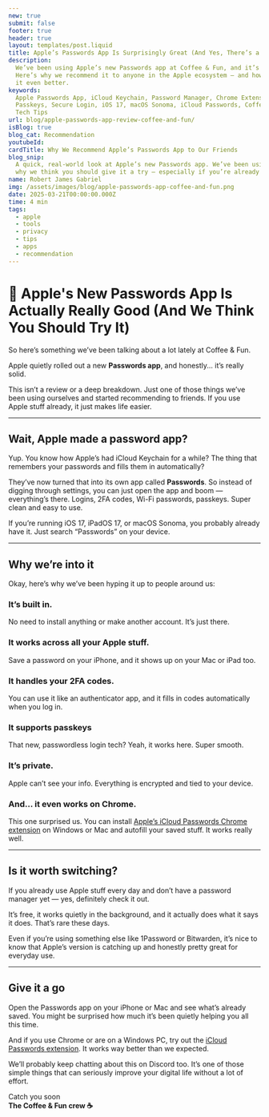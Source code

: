```yaml
---
new: true
submit: false
footer: true
header: true
layout: templates/post.liquid
title: Apple’s Passwords App Is Surprisingly Great (And Yes, There’s a Chrome Extension)
description:
  We’ve been using Apple’s new Passwords app at Coffee & Fun, and it’s honestly a game-changer.
  Here’s why we recommend it to anyone in the Apple ecosystem — and how the Chrome extension makes
  it even better.
keywords:
  Apple Passwords App, iCloud Keychain, Password Manager, Chrome Extension, Apple Ecosystem, 2FA,
  Passkeys, Secure Login, iOS 17, macOS Sonoma, iCloud Passwords, Coffee and Fun Tools, Privacy,
  Tech Tips
url: blog/apple-passwords-app-review-coffee-and-fun/
isBlog: true
blog_cat: Recommendation
youtubeId:
cardTitle: Why We Recommend Apple’s Passwords App to Our Friends
blog_snip:
  A quick, real-world look at Apple’s new Passwords app. We’ve been using it, we love it, and here’s
  why we think you should give it a try — especially if you’re already on Apple devices.
name: Robert James Gabriel
img: /assets/images/blog/apple-passwords-app-coffee-and-fun.png
date: 2025-03-21T00:00:00.000Z
time: 4 min
tags:
  - apple
  - tools
  - privacy
  - tips
  - apps
  - recommendation
---
```


# 🔐 Apple's New Passwords App Is Actually Really Good (And We Think You Should Try It)

So here’s something we’ve been talking about a lot lately at Coffee & Fun.

Apple quietly rolled out a new **Passwords app**, and honestly... it’s really solid.

This isn’t a review or a deep breakdown. Just one of those things we’ve been using ourselves and
started recommending to friends. If you use Apple stuff already, it just makes life easier.

---

## Wait, Apple made a password app?

Yup. You know how Apple’s had iCloud Keychain for a while? The thing that remembers your passwords
and fills them in automatically?

They’ve now turned that into its own app called **Passwords**. So instead of digging through
settings, you can just open the app and boom — everything’s there. Logins, 2FA codes, Wi-Fi
passwords, passkeys. Super clean and easy to use.

If you’re running iOS 17, iPadOS 17, or macOS Sonoma, you probably already have it. Just search
“Passwords” on your device.

---

## Why we’re into it

Okay, here’s why we’ve been hyping it up to people around us:

### It’s built in.

No need to install anything or make another account. It’s just there.

### It works across all your Apple stuff.

Save a password on your iPhone, and it shows up on your Mac or iPad too.

### It handles your 2FA codes.

You can use it like an authenticator app, and it fills in codes automatically when you log in.

### It supports passkeys

That new, passwordless login tech? Yeah, it works here. Super smooth.

### It’s private.

Apple can’t see your info. Everything is encrypted and tied to your device.

### And… it even works on Chrome.

This one surprised us. You can install
[Apple’s iCloud Passwords Chrome extension](https://chromewebstore.google.com/detail/icloud-passwords/pejdijmoenmkgeppbflobdenhhabjlaj)
on Windows or Mac and autofill your saved stuff. It works really well.

---

## Is it worth switching?

If you already use Apple stuff every day and don’t have a password manager yet — yes, definitely
check it out.

It’s free, it works quietly in the background, and it actually does what it says it does. That’s
rare these days.

Even if you’re using something else like 1Password or Bitwarden, it’s nice to know that Apple’s
version is catching up and honestly pretty great for everyday use.

---

## Give it a go

Open the Passwords app on your iPhone or Mac and see what’s already saved. You might be surprised
how much it’s been quietly helping you all this time.

And if you use Chrome or are on a Windows PC, try out the
[iCloud Passwords extension](https://chromewebstore.google.com/detail/icloud-passwords/pejdijmoenmkgeppbflobdenhhabjlaj).
It works way better than we expected.

We’ll probably keep chatting about this on Discord too. It’s one of those simple things that can
seriously improve your digital life without a lot of effort.

Catch you soon  
**The Coffee & Fun crew ☕**
